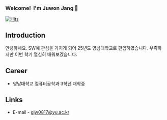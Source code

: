 ### Welcome!&nbsp;&nbsp;I'm Juwon Jang 👋

[![Hits](https://hits.seeyoufarm.com/api/count/incr/badge.svg?url=https%3A%2F%2Fgithub.com%2Fysseo29%2Fhit-counter&count_bg=%23D3AC97&title_bg=%234FBFD9&icon=&icon_color=%23F7F5F5&title=Hits&edge_flat=false)](https://hits.seeyoufarm.com)

## Introduction
안녕하세요.
SW에 관심을 가지게 되어 25년도 영남대학교로 편입하였습니다.
부족하지만 이번 학기 열심히 배워보겠습니다.

## Career
- 영남대학교 컴퓨터공학과 3학년 재학중

## Links
- E-mail - gjw0817@yu.ac.kr

##
